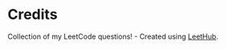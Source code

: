 # Credits
Collection of my LeetCode questions! - Created using [LeetHub](https://github.com/QasimWani/LeetHub).
